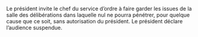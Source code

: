 Le président invite le chef du service d’ordre à faire garder les issues de la salle des délibérations dans laquelle nul ne pourra pénétrer, pour quelque cause que ce soit, sans autorisation du président. Le président déclare l’audience suspendue.